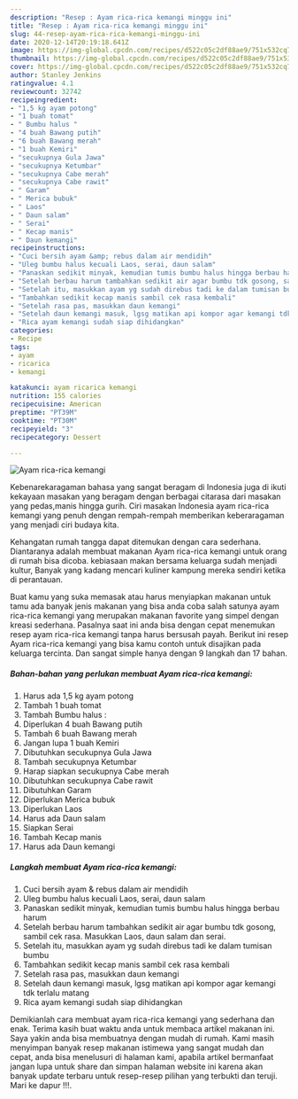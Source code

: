 ```yaml
---
description: "Resep : Ayam rica-rica kemangi minggu ini"
title: "Resep : Ayam rica-rica kemangi minggu ini"
slug: 44-resep-ayam-rica-rica-kemangi-minggu-ini
date: 2020-12-14T20:19:18.641Z
image: https://img-global.cpcdn.com/recipes/d522c05c2df88ae9/751x532cq70/ayam-rica-rica-kemangi-foto-resep-utama.jpg
thumbnail: https://img-global.cpcdn.com/recipes/d522c05c2df88ae9/751x532cq70/ayam-rica-rica-kemangi-foto-resep-utama.jpg
cover: https://img-global.cpcdn.com/recipes/d522c05c2df88ae9/751x532cq70/ayam-rica-rica-kemangi-foto-resep-utama.jpg
author: Stanley Jenkins
ratingvalue: 4.1
reviewcount: 32742
recipeingredient:
- "1,5 kg ayam potong"
- "1 buah tomat"
- " Bumbu halus "
- "4 buah Bawang putih"
- "6 buah Bawang merah"
- "1 buah Kemiri"
- "secukupnya Gula Jawa"
- "secukupnya Ketumbar"
- "secukupnya Cabe merah"
- "secukupnya Cabe rawit"
- " Garam"
- " Merica bubuk"
- " Laos"
- " Daun salam"
- " Serai"
- " Kecap manis"
- " Daun kemangi"
recipeinstructions:
- "Cuci bersih ayam &amp; rebus dalam air mendidih"
- "Uleg bumbu halus kecuali Laos, serai, daun salam"
- "Panaskan sedikit minyak, kemudian tumis bumbu halus hingga berbau harum"
- "Setelah berbau harum tambahkan sedikit air agar bumbu tdk gosong, sambil cek rasa. Masukkan Laos, daun salam dan serai."
- "Setelah itu, masukkan ayam yg sudah direbus tadi ke dalam tumisan bumbu"
- "Tambahkan sedikit kecap manis sambil cek rasa kembali"
- "Setelah rasa pas, masukkan daun kemangi"
- "Setelah daun kemangi masuk, lgsg matikan api kompor agar kemangi tdk terlalu matang"
- "Rica ayam kemangi sudah siap dihidangkan"
categories:
- Recipe
tags:
- ayam
- ricarica
- kemangi

katakunci: ayam ricarica kemangi 
nutrition: 155 calories
recipecuisine: American
preptime: "PT39M"
cooktime: "PT30M"
recipeyield: "3"
recipecategory: Dessert

---
```



![Ayam rica-rica kemangi](https://img-global.cpcdn.com/recipes/d522c05c2df88ae9/751x532cq70/ayam-rica-rica-kemangi-foto-resep-utama.jpg)

Kebenarekaragaman bahasa yang sangat beragam di Indonesia juga di ikuti kekayaan masakan yang beragam dengan berbagai citarasa dari masakan yang pedas,manis hingga gurih. Ciri masakan Indonesia ayam rica-rica kemangi yang penuh dengan rempah-rempah memberikan keberaragaman yang menjadi ciri budaya kita.


Kehangatan rumah tangga dapat ditemukan dengan cara sederhana. Diantaranya adalah membuat makanan Ayam rica-rica kemangi untuk orang di rumah bisa dicoba. kebiasaan makan bersama keluarga sudah menjadi kultur, Banyak yang kadang mencari kuliner kampung mereka sendiri ketika di perantauan.



Buat kamu yang suka memasak atau harus menyiapkan makanan untuk tamu ada banyak jenis makanan yang bisa anda coba salah satunya ayam rica-rica kemangi yang merupakan makanan favorite yang simpel dengan kreasi sederhana. Pasalnya saat ini anda bisa dengan cepat menemukan resep ayam rica-rica kemangi tanpa harus bersusah payah.
Berikut ini resep Ayam rica-rica kemangi yang bisa kamu contoh untuk disajikan pada keluarga tercinta. Dan sangat simple hanya dengan 9 langkah dan 17 bahan.


<!--inarticleads1-->

##### Bahan-bahan yang perlukan membuat Ayam rica-rica kemangi:

1. Harus ada 1,5 kg ayam potong
1. Tambah 1 buah tomat
1. Tambah  Bumbu halus :
1. Diperlukan 4 buah Bawang putih
1. Tambah 6 buah Bawang merah
1. Jangan lupa 1 buah Kemiri
1. Dibutuhkan secukupnya Gula Jawa
1. Tambah secukupnya Ketumbar
1. Harap siapkan secukupnya Cabe merah
1. Dibutuhkan secukupnya Cabe rawit
1. Dibutuhkan  Garam
1. Diperlukan  Merica bubuk
1. Diperlukan  Laos
1. Harus ada  Daun salam
1. Siapkan  Serai
1. Tambah  Kecap manis
1. Harus ada  Daun kemangi




<!--inarticleads2-->

##### Langkah membuat  Ayam rica-rica kemangi:

1. Cuci bersih ayam &amp; rebus dalam air mendidih
1. Uleg bumbu halus kecuali Laos, serai, daun salam
1. Panaskan sedikit minyak, kemudian tumis bumbu halus hingga berbau harum
1. Setelah berbau harum tambahkan sedikit air agar bumbu tdk gosong, sambil cek rasa. Masukkan Laos, daun salam dan serai.
1. Setelah itu, masukkan ayam yg sudah direbus tadi ke dalam tumisan bumbu
1. Tambahkan sedikit kecap manis sambil cek rasa kembali
1. Setelah rasa pas, masukkan daun kemangi
1. Setelah daun kemangi masuk, lgsg matikan api kompor agar kemangi tdk terlalu matang
1. Rica ayam kemangi sudah siap dihidangkan




Demikianlah cara membuat ayam rica-rica kemangi yang sederhana dan enak. Terima kasih buat waktu anda untuk membaca artikel makanan ini. Saya yakin anda bisa membuatnya dengan mudah di rumah. Kami masih menyimpan banyak resep makanan istimewa yang sangat mudah dan cepat, anda bisa menelusuri di halaman kami, apabila artikel bermanfaat jangan lupa untuk share dan simpan halaman website ini karena akan banyak update terbaru untuk resep-resep pilihan yang terbukti dan teruji. Mari ke dapur !!!. 
